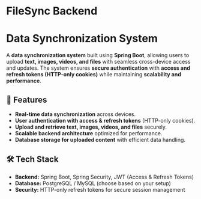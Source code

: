 # FileSync Backend

# Data Synchronization System

A **data synchronization system** built using **Spring Boot**, allowing users to upload **text, images, videos, and files** with seamless cross-device access and updates. The system ensures **secure authentication** with **access and refresh tokens (HTTP-only cookies)** while maintaining **scalability and performance**.

## 🚀 Features

- **Real-time data synchronization** across devices.  
- **User authentication with access & refresh tokens** (HTTP-only cookies).  
- **Upload and retrieve text, images, videos, and files** securely.  
- **Scalable backend architecture** optimized for performance.  
- **Database storage for uploaded content** with efficient data handling.  

## 🛠️ Tech Stack

- **Backend:** Spring Boot, Spring Security, JWT (Access & Refresh Tokens)  
- **Database:** PostgreSQL / MySQL (choose based on your setup)  
- **Security:** HTTP-only refresh tokens for secure session management  
